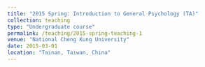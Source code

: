 ```yaml
---
title: "2015 Spring: Introduction to General Psychology (TA)"
collection: teaching
type: "Undergraduate course"
permalink: /teaching/2015-spring-teaching-1
venue: "National Cheng Kung University"
date: 2015-03-01
location: "Tainan, Taiwan, China"
---
```

